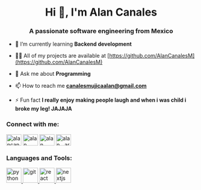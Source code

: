 <h1 align="center">Hi 👋, I'm Alan Canales</h1>
<h3 align="center">A passionate software engineering from Mexico</h3>

- 🌱 I’m currently learning **Backend development**

- 👨‍💻 All of my projects are available at [https://github.com/AlanCanalesM](https://github.com/AlanCanalesM)

- 💬 Ask me about **Programming**

- 📫 How to reach me **canalesmujicaalan@gmail.com**

- ⚡ Fun fact **I really enjoy making people laugh and when i was child i broke my leg! JAJAJA**

<h3 align="left">Connect with me:</h3>
<p align="left">
<a href="https://twitter.com/alancanalesm" target="blank"><img align="center" src="https://raw.githubusercontent.com/rahuldkjain/github-profile-readme-generator/master/src/images/icons/Social/twitter.svg" alt="alancanalesm" height="30" width="40" /></a>
<a href="https://linkedin.com/in/alan canales mujica" target="blank"><img align="center" src="https://raw.githubusercontent.com/rahuldkjain/github-profile-readme-generator/master/src/images/icons/Social/linked-in-alt.svg" alt="alan canales mujica" height="30" width="40" /></a>
<a href="https://fb.com/alan arturo" target="blank"><img align="center" src="https://raw.githubusercontent.com/rahuldkjain/github-profile-readme-generator/master/src/images/icons/Social/facebook.svg" alt="alan arturo" height="30" width="40" /></a>
<a href="https://instagram.com/alan__arturo" target="blank"><img align="center" src="https://raw.githubusercontent.com/rahuldkjain/github-profile-readme-generator/master/src/images/icons/Social/instagram.svg" alt="alan__arturo" height="30" width="40" /></a>
</p>

<h3 align="left">Languages and Tools:</h3>
<p align="left"><a href="https://www.python.org/" target="_blank" rel="noreferrer"> <img src="https://upload.wikimedia.org/wikipedia/commons/thumb/c/c3/Python-logo-notext.svg/1024px-Python-logo-notext.svg.png" alt="python" width="40" height="40"/> </a> <a href="https://git-scm.com/" target="_blank" rel="noreferrer"> <img src="https://www.vectorlogo.zone/logos/git-scm/git-scm-icon.svg" alt="git" width="40" height="40"/> </a> <a href="https://es.react.dev/" target="_blank" rel="noreferrer"> <img src="https://upload.wikimedia.org/wikipedia/commons/thumb/a/a7/React-icon.svg/2300px-React-icon.svg.png" alt="react" width="40" height="40"/> </a> <a href="https://nextjs.org/" target="_blank" rel="noreferrer"> <img src="https://static-00.iconduck.com/assets.00/next-js-icon-512x512-zuauazrk.png" alt="nextjs" width="40" height="40"/> </a> 
